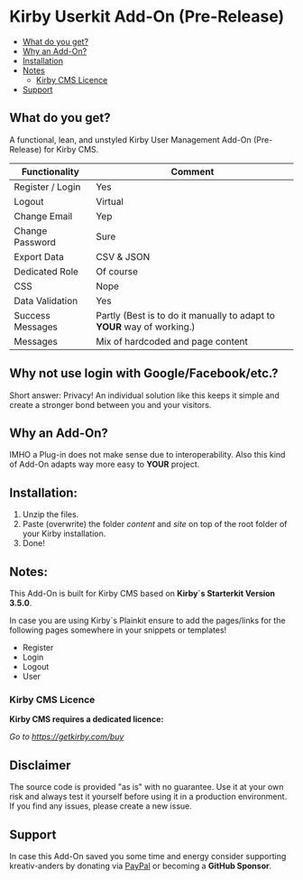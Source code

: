 # Kirby Userkit Add-On (Pre-Release)

* [What do you get?](#what-do-you-get)
* [Why an Add-On?](#why-an-add-on)
* [Installation](#installation)
* [Notes](#notes)
    * [Kirby CMS Licence](#kirby-cms-licence)
* [Support](#support)  


## What do you get?
A functional, lean, and unstyled Kirby User Management Add-On (Pre-Release) for Kirby CMS.

**Functionality** | **Comment**
---- | ----
Register / Login| Yes
Logout | Virtual
Change Email | Yep
Change Password | Sure
Export Data | CSV & JSON
Dedicated Role | Of course
CSS | Nope
Data Validation | Yes
Success Messages | Partly (Best is to do it manually to adapt to **YOUR** way of working.)
Messages | Mix of hardcoded and page content

## Why not use login with Google/Facebook/etc.?
Short answer: Privacy! An individual solution like this keeps it simple and create a stronger bond between you and your visitors.

## Why an Add-On?
IMHO a Plug-in does not make sense due to interoperability. 
Also this kind of Add-On adapts way more easy to **YOUR** project.

## Installation:
1. Unzip the files.
1. Paste (overwrite) the folder *content* and *site* on top of the root folder of your Kirby installation.
1. Done!

## Notes:
This Add-On is built for Kirby CMS based on **Kirby´s Starterkit Version 3.5.0**. 

In case you are using Kirby´s Plainkit ensure to add the pages/links for the following pages somewhere in your snippets or templates!

- Register 
- Login
- Logout
- User 

### Kirby CMS Licence 
**Kirby CMS requires a dedicated licence:**

*Go to https://getkirby.com/buy*

## Disclaimer
The source code is provided "as is" with no guarantee. Use it at your own risk and always test it yourself before using it in a production environment. If you find any issues, please create a new issue.

## Support

In case this Add-On saved you some time and energy consider supporting kreativ-anders by donating via [PayPal](https://paypal.me/kreativanders) or becoming a **GitHub Sponsor**.
